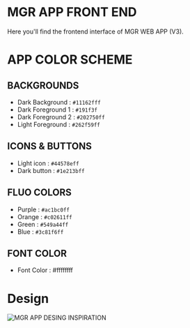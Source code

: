 # MGR APP FRONT END

Here you'll find the frontend interface of MGR WEB APP (V3).

# APP COLOR SCHEME

## BACKGROUNDS
- Dark Background : `#11162fff`
- Dark Foreground 1 : `#191f3f`
- Dark Foreground 2 : `#202750ff`
- Light Foreground : `#262f59ff`

## ICONS & BUTTONS
- Light icon : `#44578eff`
- Dark button : `#1e213bff`

## FLUO COLORS
- Purple : `#ac1bc0ff`
- Orange : `#c02611ff`
- Green : `#549a44ff`
- Blue : `#3c81f6ff`

## FONT COLOR
- Font Color : #ffffffff

# Design

![MGR APP DESING INSPIRATION](./DarkTheme_App.png)